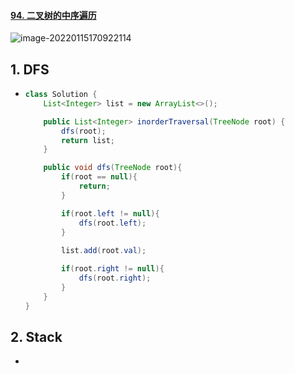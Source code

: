 #### [94. 二叉树的中序遍历](https://leetcode-cn.com/problems/binary-tree-inorder-traversal/)

![image-20220115170922114](https://raw.githubusercontent.com/TWDH/Leetcode-From-Zero/pictures/img/image-20220115170922114.png)

## 1. DFS

- ```java
  class Solution {
      List<Integer> list = new ArrayList<>();
  
      public List<Integer> inorderTraversal(TreeNode root) {
          dfs(root);
          return list;
      }
  
      public void dfs(TreeNode root){
          if(root == null){
              return;
          }
  
          if(root.left != null){
              dfs(root.left);
          }
          
          list.add(root.val);
  
          if(root.right != null){
              dfs(root.right);
          }
      }
  }
  ```

## 2. Stack

- 